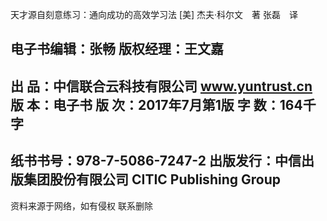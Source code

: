 天才源自刻意练习：通向成功的高效学习法
[美] 杰夫·科尔文　著
张磊　译


电子书编辑：张畅
版权经理：王文嘉
-------------------------------------------------------------------
出 品：中信联合云科技有限公司 www.yuntrust.cn
版 本：电子书
版 次：2017年7月第1版
字 数：164千字
-------------------------------------------------------------------
纸书书号：978-7-5086-7247-2
出版发行：中信出版集团股份有限公司 CITIC Publishing Group
-------------------------------------------------------------------

资料来源于网络，如有侵权 联系删除

